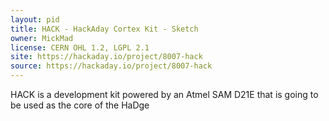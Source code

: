 ```yaml
---
layout: pid
title: HACK - HackAday Cortex Kit - Sketch
owner: MickMad
license: CERN OHL 1.2, LGPL 2.1
site: https://hackaday.io/project/8007-hack
source: https://hackaday.io/project/8007-hack
---
```

HACK is a development kit powered by an Atmel SAM D21E that is going to be used as the core of the HaDge